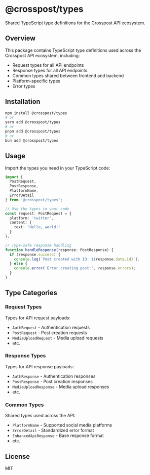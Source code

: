 # @crosspost/types

Shared TypeScript type definitions for the Crosspost API ecosystem.

## Overview

This package contains TypeScript type definitions used across the Crosspost API ecosystem, including:

- Request types for all API endpoints
- Response types for all API endpoints
- Common types shared between frontend and backend
- Platform-specific types
- Error types

## Installation

```bash
npm install @crosspost/types
# or
yarn add @crosspost/types
# or
pnpm add @crosspost/types
# or
bun add @crosspost/types
```

## Usage

Import the types you need in your TypeScript code:

```typescript
import { 
  PostRequest, 
  PostResponse, 
  PlatformName,
  ErrorDetail 
} from '@crosspost/types';

// Use the types in your code
const request: PostRequest = {
  platform: 'twitter',
  content: {
    text: 'Hello, world!'
  }
};

// Type-safe response handling
function handleResponse(response: PostResponse) {
  if (response.success) {
    console.log(`Post created with ID: ${response.data.id}`);
  } else {
    console.error('Error creating post:', response.errors);
  }
}
```

## Type Categories

### Request Types

Types for API request payloads:

- `AuthRequest` - Authentication requests
- `PostRequest` - Post creation requests
- `MediaUploadRequest` - Media upload requests
- etc.

### Response Types

Types for API response payloads:

- `AuthResponse` - Authentication responses
- `PostResponse` - Post creation responses
- `MediaUploadResponse` - Media upload responses
- etc.

### Common Types

Shared types used across the API:

- `PlatformName` - Supported social media platforms
- `ErrorDetail` - Standardized error format
- `EnhancedApiResponse` - Base response format
- etc.

## License

MIT
